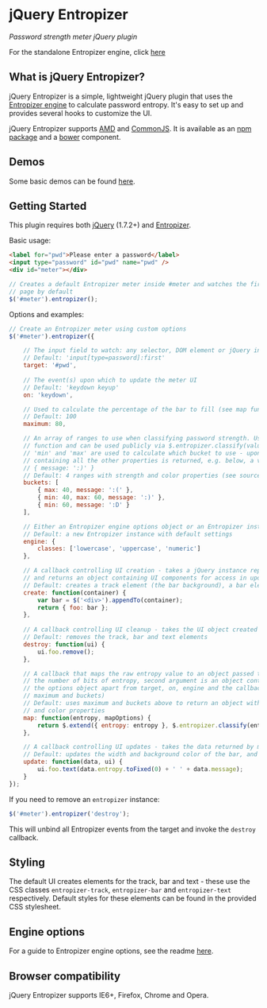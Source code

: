 ﻿# jQuery Entropizer

*Password strength meter jQuery plugin*

For the standalone Entropizer engine, click [here](https://github.com/jreesuk/entropizer)

## What is jQuery Entropizer?

jQuery Entropizer is a simple, lightweight jQuery plugin that uses the [Entropizer engine](https://github.com/jreesuk/entropizer) to
calculate password entropy. It's easy to set up and provides several hooks to customize the UI.

jQuery Entropizer supports [AMD](http://requirejs.org/) and [CommonJS](http://wiki.commonjs.org/wiki/CommonJS). It is available
as an [npm package](https://www.npmjs.org/package/jquery-entropizer) and a [bower](http://bower.io/) component.

## Demos

Some basic demos can be found [here](http://jreesuk.github.io/jquery-entropizer/).

## Getting Started

This plugin requires both [jQuery](http://jquery.com/) (1.7.2+) and [Entropizer](https://github.com/jreesuk/entropizer).

Basic usage:

```html
<label for="pwd">Please enter a password</label>
<input type="password" id="pwd" name="pwd" />
<div id="meter"></div>
```

```js
// Creates a default Entropizer meter inside #meter and watches the first password field on the
// page by default
$('#meter').entropizer();
```

Options and examples:

```js
// Create an Entropizer meter using custom options
$('#meter').entropizer({

	// The input field to watch: any selector, DOM element or jQuery instance
	// Default: 'input[type=password]:first'
	target: '#pwd',
	
	// The event(s) upon which to update the meter UI
	// Default: 'keydown keyup'
	on: 'keydown',

	// Used to calculate the percentage of the bar to fill (see map function below)
	// Default: 100
	maximum: 80,

	// An array of ranges to use when classifying password strength. Used internally by default map
	// function and can be used publicly via $.entropizer.classify(value, buckets). Properties
	// 'min' and 'max' are used to calculate which bucket to use - upon finding a match, an object
	// containing all the other properties is returned, e.g. below, a value of 42 returns
	// { message: ':)' }
	// Default: 4 ranges with strength and color properties (see source for values)
	buckets: [
		{ max: 40, message: ':(' },
		{ min: 40, max: 60, message: ':)' },
		{ min: 60, message: ':D' }
	],

	// Either an Entropizer engine options object or an Entropizer instance
	// Default: a new Entropizer instance with default settings
	engine: {
		classes: ['lowercase', 'uppercase', 'numeric']
	},

	// A callback controlling UI creation - takes a jQuery instance representing the container
	// and returns an object containing UI components for access in update and destroy
	// Default: creates a track element (the bar background), a bar element and a text element
	create: function(container) {
		var bar = $('<div>').appendTo(container);
		return { foo: bar };
	},
	
	// A callback controlling UI cleanup - takes the UI object created by create
	// Default: removes the track, bar and text elements
	destroy: function(ui) {
		ui.foo.remove();
	},

	// A callback that maps the raw entropy value to an object passed to update. First argument is
	// the number of bits of entropy, second argument is an object containing all properties on
	// the options object apart from target, on, engine and the callbacks (i.e. by default, just
	// maximum and buckets)
	// Default: uses maximum and buckets above to return an object with entropy, percent, strength
	// and color properties
	map: function(entropy, mapOptions) {
		return $.extend({ entropy: entropy }, $.entropizer.classify(entropy, mapOptions.buckets));
	},

	// A callback controlling UI updates - takes the data returned by map and the ui object
	// Default: updates the width and background color of the bar, and displays the number of bits
	update: function(data, ui) {
		ui.foo.text(data.entropy.toFixed(0) + ' ' + data.message);
	}
});
```

If you need to remove an `entropizer` instance:

```js
$('#meter').entropizer('destroy');
```

This will unbind all Entropizer events from the target and invoke the `destroy` callback.

## Styling

The default UI creates elements for the track, bar and text - these use the CSS classes
`entropizer-track`, `entropizer-bar` and `entropizer-text` respectively. Default styles for these
elements can be found in the provided CSS stylesheet.

## Engine options

For a guide to Entropizer engine options, see the readme [here](https://github.com/jreesuk/entropizer).

## Browser compatibility

jQuery Entropizer supports IE6+, Firefox, Chrome and Opera.
